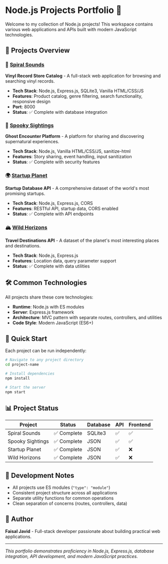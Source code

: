 # Node.js Projects Portfolio 🚀

Welcome to my collection of Node.js projects! This workspace contains various web applications and APIs built with modern JavaScript technologies.

## 📁 Projects Overview

### 🎵 [Spiral Sounds](./spiral-sounds/)
**Vinyl Record Store Catalog** - A full-stack web application for browsing and searching vinyl records.

- **Tech Stack**: Node.js, Express.js, SQLite3, Vanilla HTML/CSS/JS
- **Features**: Product catalog, genre filtering, search functionality, responsive design
- **Port**: 8000
- **Status**: ✅ Complete with database integration

### 👻 [Spooky Sightings](./spooky-sightings/)
**Ghost Encounter Platform** - A platform for sharing and discovering supernatural experiences.

- **Tech Stack**: Node.js, Vanilla HTML/CSS/JS, sanitize-html
- **Features**: Story sharing, event handling, input sanitization
- **Status**: ✅ Complete with security features

### 🌍 [Startup Planet](./startup_planet/)
**Startup Database API** - A comprehensive dataset of the world's most promising startups.

- **Tech Stack**: Node.js, Express.js, CORS
- **Features**: RESTful API, startup data, CORS enabled
- **Status**: ✅ Complete with API endpoints

### 🏔️ [Wild Horizons](./wild-horizons/)
**Travel Destinations API** - A dataset of the planet's most interesting places and destinations.

- **Tech Stack**: Node.js, Express.js
- **Features**: Location data, query parameter support
- **Status**: ✅ Complete with data utilities

## 🛠️ Common Technologies

All projects share these core technologies:
- **Runtime**: Node.js with ES modules
- **Server**: Express.js framework
- **Architecture**: MVC pattern with separate routes, controllers, and utilities
- **Code Style**: Modern JavaScript (ES6+)

## 🚀 Quick Start

Each project can be run independently:

```bash
# Navigate to any project directory
cd project-name

# Install dependencies
npm install

# Start the server
npm start
```

## 📊 Project Status

| Project | Status | Database | API | Frontend |
|---------|--------|----------|-----|----------|
| Spiral Sounds | ✅ Complete | SQLite3 | ✅ | ✅ |
| Spooky Sightings | ✅ Complete | JSON | ✅ | ✅ |
| Startup Planet | ✅ Complete | JSON | ✅ | ❌ |
| Wild Horizons | ✅ Complete | JSON | ✅ | ❌ |

## 🔧 Development Notes

- All projects use ES modules (`"type": "module"`)
- Consistent project structure across all applications
- Separate utility functions for common operations
- Clean separation of concerns (routes, controllers, data)

## 📝 Author

**Faisal Javid** - Full-stack developer passionate about building practical web applications.

---

*This portfolio demonstrates proficiency in Node.js, Express.js, database integration, API development, and modern JavaScript practices.*
